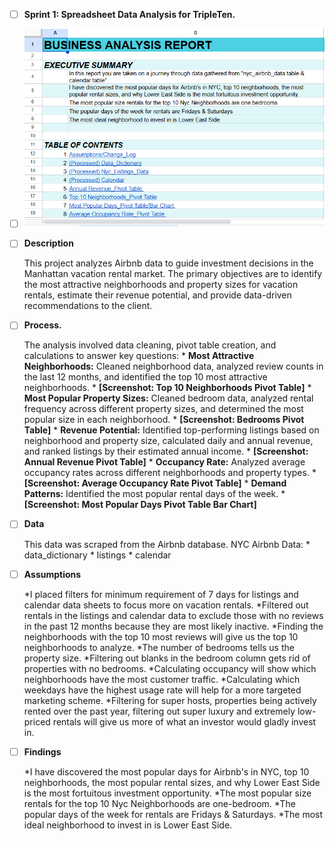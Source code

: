 - [ ] **Sprint 1: Spreadsheet Data Analysis for TripleTen.**
- [ ] ![image alt](https://github.com/Kin175/Data-Projects-TripleTen/blob/f9bc5d56b63d5b612aa65486092122a9c7098e2b/.images/Project%20one%20business%20report%20screenshot.png)

- [ ] **Description**
    
    This project analyzes Airbnb data to guide investment decisions in the Manhattan vacation rental market. The primary objectives are to identify the most attractive neighborhoods and property sizes for vacation rentals, estimate their revenue potential, and provide data-driven recommendations to the client.

- [ ] **Process.**

    The analysis involved data cleaning, pivot table creation, and calculations to answer key questions:
        * **Most Attractive Neighborhoods:** Cleaned neighborhood data, analyzed review counts in the last 12 months, and identified the top 10 most attractive neighborhoods. 
            * **[Screenshot: Top 10 Neighborhoods Pivot Table]**
        * **Most Popular Property Sizes:** Cleaned bedroom data, analyzed rental frequency across different property sizes, and determined the most popular size in each neighborhood. 
            * **[Screenshot: Bedrooms Pivot Table]**
        * **Revenue Potential:** Identified top-performing listings based on neighborhood and property size, calculated daily and annual revenue, and ranked listings by their estimated annual income. 
            * **[Screenshot: Annual Revenue Pivot Table]**
        * **Occupancy Rate:** Analyzed average occupancy rates across different neighborhoods and property types.
            * **[Screenshot: Average Occupancy Rate Pivot Table]**
        * **Demand Patterns:** Identified the most popular rental days of the week.
            * **[Screenshot: Most Popular Days Pivot Table Bar Chart]**

- [ ] **Data**

    This data was scraped from the Airbnb database.
    NYC Airbnb Data:
        * data_dictionary
        * listings
        * calendar
        
- [ ] **Assumptions**

    *I placed filters for minimum requirement of 7 days for listings and calendar data sheets to focus more on vacation rentals.
    *Filtered out rentals in the listings and calendar data to exclude those with no reviews in the past 12 months because they are most likely inactive.
    *Finding the neighborhoods with the top 10 most reviews will give us the top 10 neighborhoods to analyze.
    *The number of bedrooms tells us the property size.
    *Filtering out blanks in the bedroom column gets rid of properties with no bedrooms.
    *Calculating occupancy will show which neighborhoods have the most customer traffic.
    *Calculating which weekdays have the highest usage rate will help for a more targeted marketing scheme.
    *Filtering for super hosts, properties being actively rented over the past year, filtering out super luxury and extremely low-priced rentals will give us more of what an investor would gladly invest in.
    
- [ ] **Findings**

    *I have discovered the most popular days for Airbnb's in NYC, top 10 neighborhoods, the most popular rental sizes, and why Lower East Side is the most fortuitous investment opportunity.
    *The most popular size rentals for the top 10 Nyc Neighborhoods are one-bedroom.
    *The popular days of the week for rentals are Fridays & Saturdays.
    *The most ideal neighborhood to invest in is Lower East Side.

